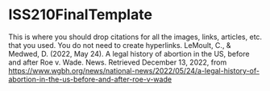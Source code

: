 # ISS210FinalTemplate
This is where you should drop citations for all the images, links, articles, etc. that you used. You do not need to create hyperlinks.
  LeMoult, C., &amp; Medwed, D. (2022, May 24). A legal history of abortion in the US, before and after Roe v. Wade. News. Retrieved December 13, 2022, from https://www.wgbh.org/news/national-news/2022/05/24/a-legal-history-of-abortion-in-the-us-before-and-after-roe-v-wade 
